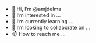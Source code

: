 - 👋 Hi, I’m @amjdelma
- 👀 I’m interested in ...
- 🌱 I’m currently learning ...
- 💞️ I’m looking to collaborate on ...
- 📫 How to reach me ...

<!---
amjdelma/amjdelma is a ✨ special ✨ repository because its `README.md` (this file) appears on your GitHub profile.
You can click the Preview link to take a look at your changes.
--->
<!---
amjdelma/amjdelma is a ✨ special ✨ repository because its `README.md` (this file) appears on your GitHub profile.
You can click the Preview link to take a look at your changes.
--->
